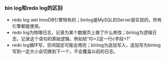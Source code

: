 ### bin log和redo log的区别

- redo log wei InnoDB引擎特有的；binlog是MySQL的Server层实现的，所有引擎都能使用。
- redo log为物理日志，记录为某个数据页上做了什么修改；binlog为逻辑日志，记录这个语句的原始逻辑，例如给"ID=2这一行c字段+1"
- redo log循环写，空间固定可能会用完；binlog为追加写入，追加写为binlog写到一定大小会切换到下一个，不会覆盖以前的日志。